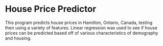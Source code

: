 # House Price Predictor
This program predicts house prices in Hamilton, Ontario, Canada, testing then using a variety of features. Linear regression was used to see if house prices can be predicted based off of various characteristics of demography and housing.

